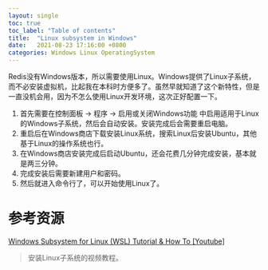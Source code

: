 ```yaml
---
layout: single
toc: true
toc_label: "Table of contents"
title:  "Linux subsystem in Windows"
date:   2021-08-23 17:16:00 +0800
categories: Windows Linux OperatingSystem
---
```


Redis没有Windows版本，所以需要使用Linux。Windows提供了Linux子系统，而不必安装虚拟机，比起我在本科时方便多了。虽然早就知道了这个新特性，但是一直没机会用，因为不怎么使用Linux开发环境，这次正好配置一下。

1. 首先需要在控制面板 -> 程序 -> 启用或关闭Windows功能 中启用适用于Linux的Windows子系统，然后会自动安装。安装完成后会需要重启电脑。
2. 重启后在Windows商店下载安装Linux系统，搜索Linux后安装Ubuntu，其他基于Linux的操作系统也行。
3. 在Windows商店安装完成后启动Ubuntu，还会花费几分钟完成安装，基本就是两三分钟。
4. 完成安装后需要新建用户和密码。
5. 然后就进入命令行了，可以开始使用Linux了。


# 参考资源

[Windows Subsystem for Linux (WSL) Tutorial & How To [Youtube]](https://www.youtube.com/watch?v=av0UQy6g2FA)
>安装Linux子系统的视频教程。